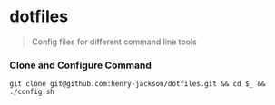 # dotfiles
> Config files for different command line tools


### Clone and Configure Command
```
git clone git@github.com:henry-jackson/dotfiles.git && cd $_ && ./config.sh
```
